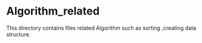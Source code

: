 # Algorithm_related
This directory contains files related Algorithm such as sorting ,creating data structure.
